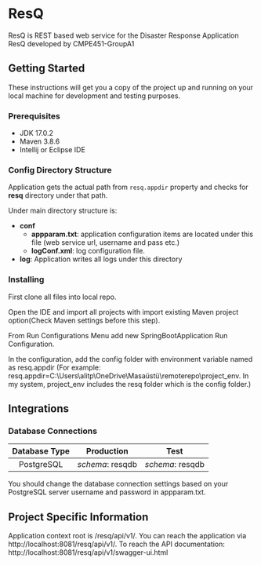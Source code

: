 # ResQ

ResQ is REST based web service for the Disaster Response Application ResQ developed by CMPE451-GroupA1

## Getting Started

These instructions will get you a copy of the project up and running on your local machine for development and testing purposes. 

### Prerequisites

- JDK 17.0.2
- Maven 3.8.6
- Intellij or Eclipse IDE

### Config Directory Structure

Application gets the actual path from `resq.appdir` property and checks for **resq** directory under that path.

Under main directory structure is:
- **conf**
     - **appparam.txt**: application configuration items are located under this file (web service url, username and pass etc.)
     - **logConf.xml**: log configuration file.
- **log**: Application writes all logs under this directory

### Installing

First clone all files into local repo. 

Open the IDE and import all projects with import existing Maven project option(Check Maven settings before this step). 

From Run Configurations Menu add new SpringBootApplication Run Configuration.

In the configuration, add the config folder with environment variable named as resq.appdir
(For example: resq.appdir=C:\Users\alitp\OneDrive\Masaüstü\remoterepo\project_env. In my system, project_env includes the resq folder which is the config folder.)

## Integrations
### Database Connections

| Database Type | Production       | Test |
|:-------------:|------------------| --- |
|  PostgreSQL   | _schema_: resqdb | _schema_: resqdb |

You should change the database connection settings based on your PostgreSQL server username and password in appparam.txt.

## Project Specific Information 

Application context root is /resq/api/v1/. You can reach the application via http://localhost:8081/resq/api/v1/. To reach the API documentation: http://localhost:8081/resq/api/v1/swagger-ui.html
